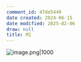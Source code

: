 ```yaml
---
comment_id: 47de5449
date created: 2024-06-15
date modified: 2025-02-06
draw: null
title: M1
---
```

![image.png|1000](https://imagehosting4picgo.oss-cn-beijing.aliyuncs.com/imagehosting/fix-dir%2Fpicgo%2Fpicgo-clipboard-images%2F2024%2F07%2F27%2F16-43-15-40b09f0bceabfb5b5937a34f1bc97b13-20240727164315-56b9d0.png)

<!-- more -->
